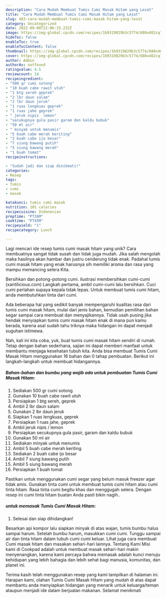 ```yaml
---
description: "Cara Mudah Membuat Tumis Cumi Masak Hitam yang Lezat"
title: "Cara Mudah Membuat Tumis Cumi Masak Hitam yang Lezat"
slug: 483-cara-mudah-membuat-tumis-cumi-masak-hitam-yang-lezat
category: Uncategorized
date: 2022-09-08T22:06:33.232Z
image: https://img-global.cpcdn.com/recipes/1b9319829b3c5774/680x482cq70/tumis-cumi-masak-hitam-foto-resep-utama.jpg
hideToc: false
enableToc: true
enableTocContent: false
thumbnail: https://img-global.cpcdn.com/recipes/1b9319829b3c5774/680x482cq70/tumis-cumi-masak-hitam-foto-resep-utama.jpg
cover: https://img-global.cpcdn.com/recipes/1b9319829b3c5774/680x482cq70/tumis-cumi-masak-hitam-foto-resep-utama.jpg
author: Admin
authorAv: notfound
ratingvalue: 4.5
reviewcount: 14
recipeingredient:
- "500 gr cumi sotong"
- "10 buah cabe rawit utuh"
- "1 btg sereh geprek"
- "2 lbr daun salam"
- "2 lbr daun jeruk"
- "1 ruas lengkuas geprek"
- "1 ruas jahe geprek"
- " jeruk nipis  lemon"
- "secukupnya gula pasir garam dan kaldu bubuk"
- "50 ml air"
- " minyak untuk menumis"
- "5 buah cabe merah keriting"
- "2 buah cabe ijo besar"
- "7 siung bawang putih"
- "5 siung bawang merah"
- "1 buah tomat"
recipeinstructions:

- "Sudah jadi dan siap dinikmati!"
categories:
- Resep
tags:
- tumis
- cumi
- masak

katakunci: tumis cumi masak 
nutrition: 101 calories
recipecuisine: Indonesian
preptime: "PT26M"
cooktime: "PT45M"
recipeyield: "1"
recipecategory: Lunch

---
```





Lagi mencari ide resep tumis cumi masak hitam yang unik? Cara membuatnya sangat tidak susah dan tidak juga mudah. Jika salah mengolah maka hasilnya akan hambar dan justru cenderung tidak enak. Padahal tumis cumi masak hitam yang enak harusnya sih memiliki aroma dan rasa yang mampu memancing selera Kita.





Bersihkan dan potong-potong cumi. ilustrasi membersihkan cumi-cumi (xantilicious.com) Langkah pertama, ambil cumi-cumi lalu bersihkan. Cuci cumi perlahan supaya kepala tidak lepas. Untuk membuat tumis cumi hitam, anda membutuhkan tinta dari cumi.

Ada beberapa hal yang sedikit banyak mempengaruhi kualitas rasa dari tumis cumi masak hitam, mulai dari jenis bahan, kemudian pemilihan bahan segar sampai cara membuat dan menyajikannya. Tidak usah pusing jika hendak menyiapkan tumis cumi masak hitam enak di mana pun kamu berada, karena asal sudah tahu triknya maka hidangan ini dapat menjadi suguhan istimewa.






Nah, kali ini kita coba, yuk, buat tumis cumi masak hitam sendiri di rumah. Tetap dengan bahan sederhana, sajian ini dapat memberi manfaat untuk membantu menjaga kesehatan tubuh kita. Anda bisa membuat Tumis Cumi Masak Hitam menggunakan 16 bahan dan 0 tahap pembuatan. Berikut ini langkah-langkah untuk membuat hidangannya.

<!--inarticleads1-->

##### Bahan-bahan dan bumbu yang wajib ada untuk pembuatan Tumis Cumi Masak Hitam:

1. Sediakan 500 gr cumi sotong
1. Gunakan 10 buah cabe rawit utuh
1. Persiapkan 1 btg sereh, geprek
1. Ambil 2 lbr daun salam
1. Gunakan 2 lbr daun jeruk
1. Siapkan 1 ruas lengkuas, geprek
1. Persiapkan 1 ruas jahe, geprek
1. Ambil  jeruk nipis / lemon
1. Persiapkan secukupnya gula pasir, garam dan kaldu bubuk
1. Gunakan 50 ml air
1. Sediakan  minyak untuk menumis
1. Ambil 5 buah cabe merah keriting
1. Sediakan 2 buah cabe ijo besar
1. Ambil 7 siung bawang putih
1. Ambil 5 siung bawang merah
1. Persiapkan 1 buah tomat


Pastikan untuk menggunakan cumi segar yang belum masuk freezer agar tidak amis. Gunakan tinta cumi untuk membuat tumis cumi hitam atau cumi tinta hitam. Rasa tinta cumi begitu khas dan menggugah selera. Dengan resep ini cumi tinta hitam buatan Anda pasti bikin nagih.. 

<!--inarticleads2-->

#####  untuk memasak Tumis Cumi Masak Hitam:


1. Selesai dan siap dihidangkan!

Besarkan api kompor lalu siapkan minyak di atas wajan, tumis bumbu halus sampai harum. Setelah bumbu harum, masukkan cumi cumi. Tunggu sampai air dan tinta hitam dalam tubuh cumi cumi keluar. Lihat juga cara membuat Cumi masak hitam dan masakan sehari-hari lainnya. Tentang Kami Misi kami di Cookpad adalah untuk membuat masak sehari-hari makin menyenangkan, karena kami percaya bahwa memasak adalah kunci menuju kehidupan yang lebih bahagia dan lebih sehat bagi manusia, komunitas, dan planet ini. 

Terima kasih telah menggunakan resep yang kami tampilkan di halaman ini. Harapan kami, olahan Tumis Cumi Masak Hitam yang mudah di atas dapat membantu anda menyiapkan hidangan yang menarik untuk keluarga/teman ataupun menjadi ide dalam berjualan makanan. Selamat menikmati
